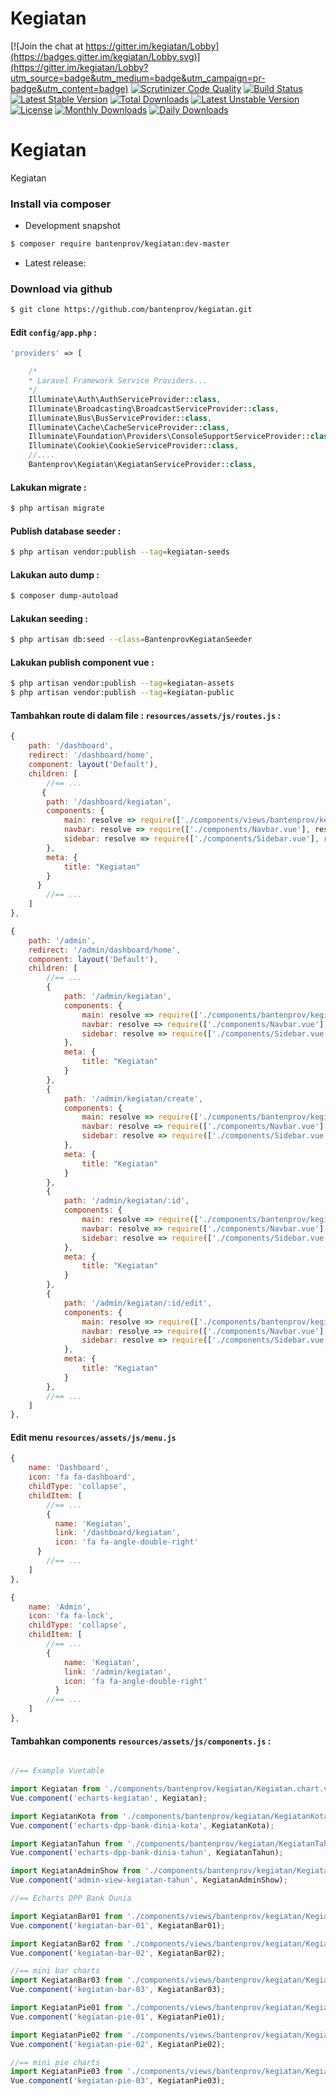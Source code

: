 # Kegiatan

[![Join the chat at https://gitter.im/kegiatan/Lobby](https://badges.gitter.im/kegiatan/Lobby.svg)](https://gitter.im/kegiatan/Lobby?utm_source=badge&utm_medium=badge&utm_campaign=pr-badge&utm_content=badge)
[![Scrutinizer Code Quality](https://scrutinizer-ci.com/g/bantenprov/kegiatan/badges/quality-score.png?b=master)](https://scrutinizer-ci.com/g/bantenprov/kegiatan/?branch=master)
[![Build Status](https://scrutinizer-ci.com/g/bantenprov/kegiatan/badges/build.png?b=master)](https://scrutinizer-ci.com/g/bantenprov/kegiatan/build-status/master)
[![Latest Stable Version](https://poser.pugx.org/bantenprov/kegiatan/v/stable)](https://packagist.org/packages/bantenprov/kegiatan)
[![Total Downloads](https://poser.pugx.org/bantenprov/kegiatan/downloads)](https://packagist.org/packages/bantenprov/kegiatan)
[![Latest Unstable Version](https://poser.pugx.org/bantenprov/kegiatan/v/unstable)](https://packagist.org/packages/bantenprov/kegiatan)
[![License](https://poser.pugx.org/bantenprov/kegiatan/license)](https://packagist.org/packages/bantenprov/kegiatan)
[![Monthly Downloads](https://poser.pugx.org/bantenprov/kegiatan/d/monthly)](https://packagist.org/packages/bantenprov/kegiatan)
[![Daily Downloads](https://poser.pugx.org/bantenprov/kegiatan/d/daily)](https://packagist.org/packages/bantenprov/kegiatan)


# Kegiatan
Kegiatan

### Install via composer

- Development snapshot

```bash
$ composer require bantenprov/kegiatan:dev-master
```

- Latest release:

### Download via github

```bash
$ git clone https://github.com/bantenprov/kegiatan.git
```

#### Edit `config/app.php` :

```php
'providers' => [

    /*
    * Laravel Framework Service Providers...
    */
    Illuminate\Auth\AuthServiceProvider::class,
    Illuminate\Broadcasting\BroadcastServiceProvider::class,
    Illuminate\Bus\BusServiceProvider::class,
    Illuminate\Cache\CacheServiceProvider::class,
    Illuminate\Foundation\Providers\ConsoleSupportServiceProvider::class,
    Illuminate\Cookie\CookieServiceProvider::class,
    //....
    Bantenprov\Kegiatan\KegiatanServiceProvider::class,
```

#### Lakukan migrate :

```bash
$ php artisan migrate
```

#### Publish database seeder :

```bash
$ php artisan vendor:publish --tag=kegiatan-seeds

```

#### Lakukan auto dump :

```bash
$ composer dump-autoload
```

#### Lakukan seeding :

```bash
$ php artisan db:seed --class=BantenprovKegiatanSeeder
```

#### Lakukan publish component vue :

```bash
$ php artisan vendor:publish --tag=kegiatan-assets
$ php artisan vendor:publish --tag=kegiatan-public
```
#### Tambahkan route di dalam file : `resources/assets/js/routes.js` :

```javascript
{
    path: '/dashboard',
    redirect: '/dashboard/home',
    component: layout('Default'),
    children: [
        //== ...
       {
        path: '/dashboard/kegiatan',
        components: {
            main: resolve => require(['./components/views/bantenprov/kegiatan/DashboardKegiatan.vue'], resolve),
            navbar: resolve => require(['./components/Navbar.vue'], resolve),
            sidebar: resolve => require(['./components/Sidebar.vue'], resolve)
        },
        meta: {
            title: "Kegiatan"
        }
      }
        //== ...
    ]
},
```

```javascript
{
    path: '/admin',
    redirect: '/admin/dashboard/home',
    component: layout('Default'),
    children: [
        //== ...
        {
            path: '/admin/kegiatan',
            components: {
                main: resolve => require(['./components/bantenprov/kegiatan/Kegiatan.index.vue'], resolve),
                navbar: resolve => require(['./components/Navbar.vue'], resolve),
                sidebar: resolve => require(['./components/Sidebar.vue'], resolve)
            },
            meta: {
                title: "Kegiatan"
            }
        },
        {
            path: '/admin/kegiatan/create',
            components: {
                main: resolve => require(['./components/bantenprov/kegiatan/Kegiatan.add.vue'], resolve),
                navbar: resolve => require(['./components/Navbar.vue'], resolve),
                sidebar: resolve => require(['./components/Sidebar.vue'], resolve)
            },
            meta: {
                title: "Kegiatan"
            }
        },
        {
            path: '/admin/kegiatan/:id',
            components: {
                main: resolve => require(['./components/bantenprov/kegiatan/Kegiatan.show.vue'], resolve),
                navbar: resolve => require(['./components/Navbar.vue'], resolve),
                sidebar: resolve => require(['./components/Sidebar.vue'], resolve)
            },
            meta: {
                title: "Kegiatan"
            }
        },
        {
            path: '/admin/kegiatan/:id/edit',
            components: {
                main: resolve => require(['./components/bantenprov/kegiatan/Kegiatan.edit.vue'], resolve),
                navbar: resolve => require(['./components/Navbar.vue'], resolve),
                sidebar: resolve => require(['./components/Sidebar.vue'], resolve)
            },
            meta: {
                title: "Kegiatan"
            }
        },
        //== ...
    ]
},
```
#### Edit menu `resources/assets/js/menu.js`

```javascript
{
    name: 'Dashboard',
    icon: 'fa fa-dashboard',
    childType: 'collapse',
    childItem: [
        //== ...
        {
          name: 'Kegiatan',
          link: '/dashboard/kegiatan',
          icon: 'fa fa-angle-double-right'
      }
        //== ...
    ]
},
```

```javascript
{
    name: 'Admin',
    icon: 'fa fa-lock',
    childType: 'collapse',
    childItem: [
        //== ...
        {
            name: 'Kegiatan',
            link: '/admin/kegiatan',
            icon: 'fa fa-angle-double-right'
          }
        //== ...
    ]
},
```

#### Tambahkan components `resources/assets/js/components.js` :

```javascript

//== Example Vuetable

import Kegiatan from './components/bantenprov/kegiatan/Kegiatan.chart.vue';
Vue.component('echarts-kegiatan', Kegiatan);

import KegiatanKota from './components/bantenprov/kegiatan/KegiatanKota.chart.vue';
Vue.component('echarts-dpp-bank-dinia-kota', KegiatanKota);

import KegiatanTahun from './components/bantenprov/kegiatan/KegiatanTahun.chart.vue';
Vue.component('echarts-dpp-bank-dinia-tahun', KegiatanTahun);

import KegiatanAdminShow from './components/bantenprov/kegiatan/KegiatanAdmin.show.vue';
Vue.component('admin-view-kegiatan-tahun', KegiatanAdminShow);

//== Echarts DPP Bank Dunia

import KegiatanBar01 from './components/views/bantenprov/kegiatan/KegiatanBar01.vue';
Vue.component('kegiatan-bar-01', KegiatanBar01);

import KegiatanBar02 from './components/views/bantenprov/kegiatan/KegiatanBar02.vue';
Vue.component('kegiatan-bar-02', KegiatanBar02);

//== mini bar charts
import KegiatanBar03 from './components/views/bantenprov/kegiatan/KegiatanBar03.vue';
Vue.component('kegiatan-bar-03', KegiatanBar03);

import KegiatanPie01 from './components/views/bantenprov/kegiatan/KegiatanPie01.vue';
Vue.component('kegiatan-pie-01', KegiatanPie01);

import KegiatanPie02 from './components/views/bantenprov/kegiatan/KegiatanPie02.vue';
Vue.component('kegiatan-pie-02', KegiatanPie02);

//== mini pie charts
import KegiatanPie03 from './components/views/bantenprov/kegiatan/KegiatanPie03.vue';
Vue.component('kegiatan-pie-03', KegiatanPie03);